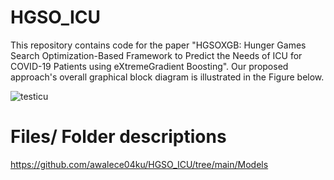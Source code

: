 # HGSO_ICU
This repository contains code for the paper "HGSOXGB: Hunger Games Search Optimization-Based Framework to Predict the Needs of ICU for COVID-19 Patients using eXtremeGradient Boosting". Our proposed approach's overall graphical block diagram is illustrated in the Figure below.

![testicu](https://github.com/awalece04ku/HGSO_ICU/assets/44156683/c83b17e4-e6f1-405a-8088-d0e7c4afc945)

# Files/ Folder descriptions
https://github.com/awalece04ku/HGSO_ICU/tree/main/Models
